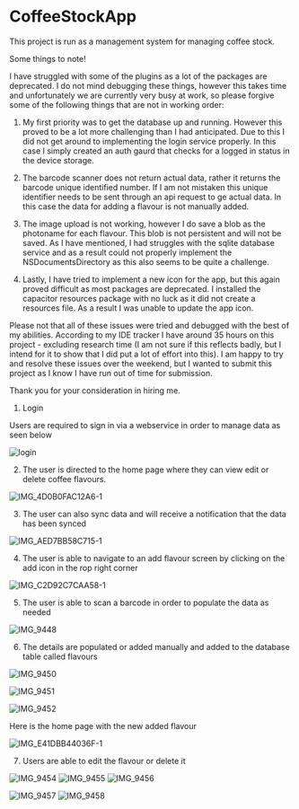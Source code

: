 # CoffeeStockApp

This project is run as a management system for managing coffee stock.

Some things to note!

I have struggled with some of the plugins as a lot of the packages are deprecated. I do not mind debugging these things, however this takes time and unfortunately we are currently very busy at work, so please forgive some of the following things that are not in working order:

1. My first priority was to get the database up and running. However this proved to be a lot more challenging than I had anticipated. Due to this I did not get around to implementing the login service properly. In this case I simply created an auth gaurd that checks for a logged in status in the device storage.

2. The barcode scanner does not return actual data, rather it returns the barcode unique identified number. If I am not mistaken this unique identifier needs to be sent through an api request to ge actual data. In this case the data for adding a flavour is not manually added.

3. The image upload is not working, however I do save a blob as the photoname for each flavour. This blob is not persistent and will not be saved. As I have mentioned, I had struggles with the sqlite database service and as a result could not properly implement the NSDocumentsDirectory as this also seems to be quite a challenge.

4. Lastly, I have tried to implement a new icon for the app, but this again proved difficult as most packages are deprecated. I installed the capacitor resources package with no luck as it did not create a resources file. As a result I was unable to update the app icon.


Please not that all of these issues were tried and debugged with the best of my abilities. According to my IDE tracker I have around 35 hours on this project - excluding research time (I am not sure if this reflects badly, but I intend for it to show that I did put a lot of effort into this). I am happy to try and resolve these issues over the weekend, but I wanted to submit this project as I know I have run out of time for submission.

Thank you for your consideration in hiring me. 

1. Login

Users are required to sign in via a webservice in order to manage data as seen below

![login](https://user-images.githubusercontent.com/61865394/202635060-c8db9bb3-5baf-468b-b4ab-08167c422c59.jpeg)

2. The user is directed to the home page where they can view edit or delete coffee flavours.

![IMG_4D0B0FAC12A6-1](https://user-images.githubusercontent.com/61865394/202635339-8f2bda94-ef5a-4e6c-8ace-672fd855d649.jpeg)


3. The user can also sync data and will receive a notification that the data has been synced

![IMG_AED7BB58C715-1](https://user-images.githubusercontent.com/61865394/202635472-dcb5d9d1-b6f2-4ecd-9e3d-038434890d79.jpeg)


4. The user is able to navigate to an add flavour screen by clicking on the add icon in the rop right corner

![IMG_C2D92C7CAA58-1](https://user-images.githubusercontent.com/61865394/202637558-f690bc2b-3e9f-4099-b02b-aca623c02f75.jpeg)


5. The user is able to scan a barcode in order to populate the data as needed

![IMG_9448](https://user-images.githubusercontent.com/61865394/202636218-96fa9c4a-551d-4227-a063-9949674090eb.PNG)

6. The details are populated or added manually and added to the database table called flavours

![IMG_9450](https://user-images.githubusercontent.com/61865394/202636482-56996389-b400-4821-b7de-8b5405cf8d34.PNG)

![IMG_9451](https://user-images.githubusercontent.com/61865394/202636405-881432e2-1b99-4616-817f-94297aa183b4.PNG)

![IMG_9452](https://user-images.githubusercontent.com/61865394/202636607-b0ac4af8-9043-4eda-bf38-26c0db9514d0.PNG)

Here is the home page with the new added flavour

![IMG_E41DBB44036F-1](https://user-images.githubusercontent.com/61865394/202637059-1353c6d0-f8b1-4437-b458-4320071e109c.jpeg)


7. Users are able to edit the flavour or delete it

![IMG_9454](https://user-images.githubusercontent.com/61865394/202637249-525cbc7f-f934-4957-a327-4bb4d5637b13.PNG)
![IMG_9455](https://user-images.githubusercontent.com/61865394/202637264-b6b2d7d6-5848-4a33-9d1f-a284faf812b2.PNG)
![IMG_9456](https://user-images.githubusercontent.com/61865394/202637270-c1bb9250-053a-45a7-bbbb-74a72a80f89f.PNG)

![IMG_9457](https://user-images.githubusercontent.com/61865394/202637341-4f4af60b-fb2b-4e45-bcec-cfde0eb3d77e.PNG)
![IMG_9458](https://user-images.githubusercontent.com/61865394/202637372-49692563-744f-4ad5-ad74-221712d89a99.PNG)






